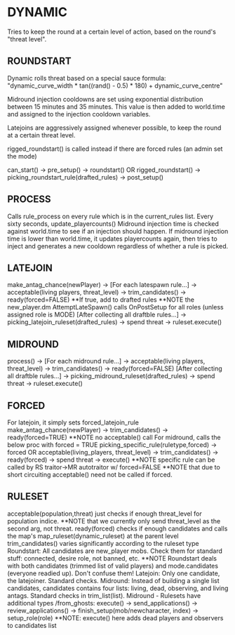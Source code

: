 # DYNAMIC

Tries to keep the round at a certain level of action, based on the round's "threat level".

## ROUNDSTART

Dynamic rolls threat based on a special sauce formula:
"dynamic_curve_width \* tan((rand() - 0.5) \* 180) + dynamic_curve_centre"

Midround injection cooldowns are set using exponential distribution between 15 minutes and 35 minutes. This value is then added to world.time and assigned to the injection cooldown variables.

Latejoins are aggressively assigned whenever possible, to keep the round at a certain threat level.

rigged_roundstart() is called instead if there are forced rules (an admin set the mode)

can_start() -> pre_setup() -> roundstart() OR rigged_roundstart() -> picking_roundstart_rule(drafted_rules) -> post_setup()

## PROCESS

Calls rule_process on every rule which is in the current_rules list.
Every sixty seconds, update_playercounts()
Midround injection time is checked against world.time to see if an injection should happen.
If midround injection time is lower than world.time, it updates playercounts again, then tries to inject and generates a new cooldown regardless of whether a rule is picked.

## LATEJOIN

make_antag_chance(newPlayer) -> [For each latespawn rule...]
-> acceptable(living players, threat_level) -> trim_candidates() -> ready(forced=FALSE)
**If true, add to drafted rules
**NOTE the new_player.dm AttemptLateSpawn() calls OnPostSetup for all roles (unless assigned role is MODE)
[After collecting all draftble rules...]
-> picking_latejoin_ruleset(drafted_rules) -> spend threat -> ruleset.execute()
## MIDROUND
process() -> [For each midround rule...]
-> acceptable(living players, threat_level) -> trim_candidates() -> ready(forced=FALSE)
[After collecting all draftble rules...]
-> picking_midround_ruleset(drafted_rules) -> spend threat -> ruleset.execute()
## FORCED
For latejoin, it simply sets forced_latejoin_rule
make_antag_chance(newPlayer) -> trim_candidates() -> ready(forced=TRUE) **NOTE no acceptable() call
For midround, calls the below proc with forced = TRUE
picking_specific_rule(ruletype,forced) -> forced OR acceptable(living_players, threat_level) -> trim_candidates() -> ready(forced) -> spend threat -> execute()
**NOTE specific rule can be called by RS traitor->MR autotraitor w/ forced=FALSE
**NOTE that due to short circuiting acceptable() need not be called if forced.
## RULESET
acceptable(population,threat) just checks if enough threat_level for population indice.
**NOTE that we currently only send threat_level as the second arg, not threat.
ready(forced) checks if enough candidates and calls the map's map_ruleset(dynamic_ruleset) at the parent level
trim_candidates() varies significantly according to the ruleset type
Roundstart: All candidates are new_player mobs. Check them for standard stuff: connected, desire role, not banned, etc.
**NOTE Roundstart deals with both candidates (trimmed list of valid players) and mode.candidates (everyone readied up). Don't confuse them!
Latejoin: Only one candidate, the latejoiner. Standard checks.
Midround: Instead of building a single list candidates, candidates contains four lists: living, dead, observing, and living antags. Standard checks in trim_list(list).
Midround - Rulesets have additional types
/from_ghosts: execute() -> send_applications() -> review_applications() -> finish_setup(mob/newcharacter, index) -> setup_role(role)
**NOTE: execute() here adds dead players and observers to candidates list
